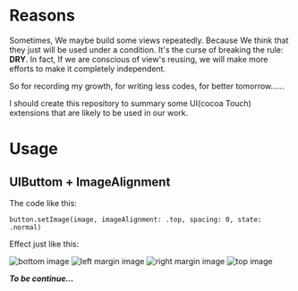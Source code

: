 # Reasons

Sometimes, We maybe build some views repeatedly. Because We think that they just will be used under a condition. It's the curse
of breaking the rule: <b>DRY</b>. In fact, If we are conscious of view's reusing, we will make more efforts to make it
completely independent.

So for recording my growth, for writing less codes, for better tomorrow......

I should create this repository to summary some UI(cocoa Touch) extensions that are likely to be used in our work. 

# Usage

## UIButtom + ImageAlignment

The code like this:

```
button.setImage(image, imageAlignment: .top, spacing: 0, state: .normal)
```

Effect just like this:

![bottom image](https://github.com/ZeroOnet/UIExtensions/blob/master/UIExtensions/Display/bottom.png)
![left margin image](https://github.com/ZeroOnet/UIExtensions/blob/master/UIExtensions/Display/leftMargin.png)
![right margin image](https://github.com/ZeroOnet/UIExtensions/blob/master/UIExtensions/Display/rightMargin.png)
![top image](https://github.com/ZeroOnet/UIExtensions/blob/master/UIExtensions/Display/top.png)

<i><b>To be continue...</b></i>
